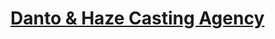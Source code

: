 <h1><b><a href="https://iamchriscardo.github.io/Danto-Haze-Casting-Agency/home.html/">Danto & Haze Casting Agency</a></b></h1>
